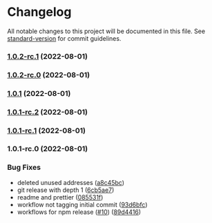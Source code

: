 # Changelog

All notable changes to this project will be documented in this file. See [standard-version](https://github.com/conventional-changelog/standard-version) for commit guidelines.

### [1.0.2-rc.1](https://github.com/donoso-eth/keep3r-cli-job-increase-counter/compare/v1.0.2-rc.0...v1.0.2-rc.1) (2022-08-01)

### [1.0.2-rc.0](https://github.com/donoso-eth/keep3r-cli-job-increase-counter/compare/v1.0.1...v1.0.2-rc.0) (2022-08-01)

### [1.0.1](https://github.com/donoso-eth/keep3r-cli-job-increase-counter/compare/v1.0.1-rc.2...v1.0.1) (2022-08-01)

### [1.0.1-rc.2](https://github.com/donoso-eth/keep3r-cli-job-increase-counter/compare/v1.0.1-rc.1...v1.0.1-rc.2) (2022-08-01)

### [1.0.1-rc.1](https://github.com/donoso-eth/keep3r-cli-job-increase-counter/compare/v1.0.1-rc.0...v1.0.1-rc.1) (2022-08-01)

### 1.0.1-rc.0 (2022-08-01)


### Bug Fixes

* deleted unused addresses ([a8c45bc](https://github.com/donoso-eth/keep3r-cli-job-increase-counter/commit/a8c45bcd6d011a9eac447be1d21c0ebdcdb9f6ca))
* git release with depth 1 ([6cb5ae7](https://github.com/donoso-eth/keep3r-cli-job-increase-counter/commit/6cb5ae720eda4c0f08f248350c0d5045e22a0f61))
* readme and prettier ([085531f](https://github.com/donoso-eth/keep3r-cli-job-increase-counter/commit/085531fec0d65af06a40d1e6116214c8b2509406))
* workflow not tagging initial commit ([93d6bfc](https://github.com/donoso-eth/keep3r-cli-job-increase-counter/commit/93d6bfc09adeb74c8cf6bff78d696c02575dee5a))
* workflows for npm release ([#10](https://github.com/donoso-eth/keep3r-cli-job-increase-counter/issues/10)) ([89d4416](https://github.com/donoso-eth/keep3r-cli-job-increase-counter/commit/89d441610195327f7fd0b7ec08c20bb1a884a7b1))
